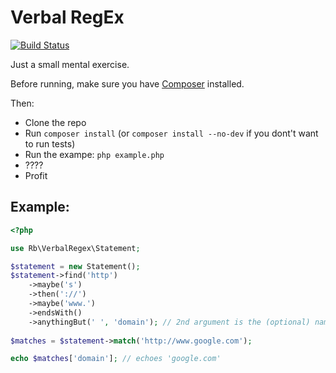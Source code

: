 Verbal RegEx
============
[![Build Status](https://drone.io/github.com/rikbruil/verbal-regex/status.png)](https://drone.io/github.com/rikbruil/verbal-regex/latest)

Just a small mental exercise.

Before running, make sure you have [Composer](http://getcomposer.org) installed.

Then:
- Clone the repo
- Run `composer install` (or `composer install --no-dev` if you dont't want to run tests)
- Run the exampe: `php example.php`
- ????
- Profit

Example:
------

```php
<?php

use Rb\VerbalRegex\Statement;

$statement = new Statement();
$statement->find('http')
    ->maybe('s')
    ->then('://')
    ->maybe('www.')
    ->endsWith()
    ->anythingBut(' ', 'domain'); // 2nd argument is the (optional) name for the match
    
$matches = $statement->match('http://www.google.com');

echo $matches['domain']; // echoes 'google.com'
```
